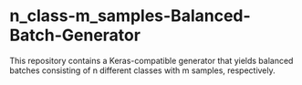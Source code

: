 # n_class-m_samples-Balanced-Batch-Generator
This repository contains a Keras-compatible generator that yields balanced batches consisting of n different classes with m samples, respectively.
